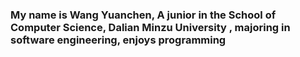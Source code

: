 ### My name is Wang Yuanchen, A junior in the School of Computer Science, Dalian Minzu University , majoring in software engineering, enjoys programming

<!--
**huichenge/huichenge** is a ✨ _special_ ✨ repository because its `README.md` (this file) appears on your GitHub profile.

My name is Wang Yuanchen, A junior in the School of Computer Science, Dalian Minzu University , majoring in software engineering, enjoys programming

-->
